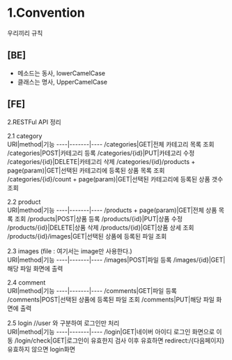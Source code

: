 1.Convention
=============
 우리끼리 규칙

## [BE]
* 메소드는 동사, lowerCamelCase
* 클래스는 명사, UpperCamelCase

## [FE]
2.RESTFul API 정리


2.1 category  
URI|method|기능
----|-------|----
/categories|GET|전체 카테고리 목록 조회
/categories|POST|카테고리 등록
/categories/{id}|PUT|카테고리 수정
/categories/{id}|DELETE|카테고리 삭제
/categories/{id}/products + page(param)|GET|선택된 카테고리에 등록된 상품 목록 조회
/categories/{id}/count + page(param)|GET|선택된 카테고리에 등록된 상품 갯수 조회


2.2 product  
URI|method|기능
----|-------|----
/products + page(param)|GET|전체 상품 목록 조회
/products|POST|상품 등록
/products/{id}|PUT|상품 수정
/products/{id}|DELETE|상품 삭제
/products/{id}|GET|상품 상세 조회
/products/{id}/images|GET|선택된 상품에 등록된 파일 조회

2.3 images (file : 여기서는 image만 사용한다.)  
URI|method|기능
----|-------|----
/images|POST|파일 등록
/images/{id}|GET|해당 파일 화면에 출력

2.4 comment   
URI|method|기능
----|-------|----
/comments|GET|파일 등록
/comments|POST|선택된 상품에 등록된 파일 조회
/comments|PUT|해당 파일 화면에 출력

2.5 login //user 와 구분하여 로그인만 처리  
URI|method|기능
----|-------|----
/login|GET|네이버 아이디 로그인 화면으로 이동
/login/check|GET|로그인이 유효한지 검사 이후 유효하면 redirect:/{다음페이지}  유효하지 않으면 login화면

